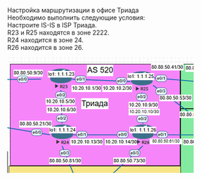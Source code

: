 Настройка маршрутизации в офисе Триада  
Необходимо выполнить следующие условия:  
Настроите IS-IS в ISP Триада.  
R23 и R25 находятся в зоне 2222.  
R24 находится в зоне 24.  
R26 находится в зоне 26.  

![alt-текст](https://github.com/stanlaz/otus_network_engineer/blob/main/Лабораторные%20работы/IS-IS%20ISP%20TRIADA/IS-IS%20topology.png)  

